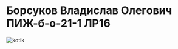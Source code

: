 # Борсуков Владислав Олегович ПИЖ-б-о-21-1  ЛР16
![kotik](https://s1.1zoom.ru/big3/334/Cats_Christmas_Balls_462366.jpg)